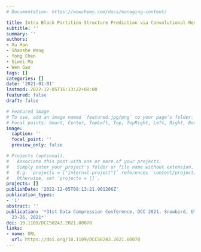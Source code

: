 ```yaml
---
# Documentation: https://wowchemy.com/docs/managing-content/

title: Intra Block Partition Structure Prediction via Convolutional Neural Network
subtitle: ''
summary: ''
authors:
- Xu Han
- Shanshe Wang
- Yong Chen
- Siwei Ma
- Wen Gao
tags: []
categories: []
date: '2021-01-01'
lastmod: 2022-12-05T16:13:22+08:00
featured: false
draft: false

# Featured image
# To use, add an image named `featured.jpg/png` to your page's folder.
# Focal points: Smart, Center, TopLeft, Top, TopRight, Left, Right, BottomLeft, Bottom, BottomRight.
image:
  caption: ''
  focal_point: ''
  preview_only: false

# Projects (optional).
#   Associate this post with one or more of your projects.
#   Simply enter your project's folder or file name without extension.
#   E.g. `projects = ["internal-project"]` references `content/project/deep-learning/index.md`.
#   Otherwise, set `projects = []`.
projects: []
publishDate: '2022-12-05T08:13:21.901206Z'
publication_types:
- '1'
abstract: ''
publication: '*31st Data Compression Conference, DCC 2021, Snowbird, UT, USA, March
  23-26, 2021*'
doi: 10.1109/DCC50243.2021.00078
links:
- name: URL
  url: https://doi.org/10.1109/DCC50243.2021.00078
---
```

